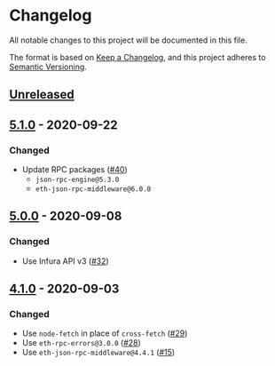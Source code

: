 # Changelog

All notable changes to this project will be documented in this file.

The format is based on [Keep a Changelog](https://keepachangelog.com/en/1.0.0/), and this project adheres to [Semantic Versioning](https://semver.org/spec/v2.0.0.html).

## [Unreleased]

## [5.1.0] - 2020-09-22

### Changed

- Update RPC packages ([#40](https://github.com/MetaMask/eth-json-rpc-infura/pull/40))
  - `json-rpc-engine@5.3.0`
  - `eth-json-rpc-middleware@6.0.0`

## [5.0.0] - 2020-09-08

### Changed

- Use Infura API v3 ([#32](https://github.com/MetaMask/eth-json-rpc-infura/pull/32))

## [4.1.0] - 2020-09-03

### Changed

- Use `node-fetch` in place of `cross-fetch` ([#29](https://github.com/MetaMask/eth-json-rpc-infura/pull/28))
- Use `eth-rpc-errors@3.0.0` ([#28](https://github.com/MetaMask/eth-json-rpc-infura/pull/28))
- Use `eth-json-rpc-middleware@4.4.1` ([#15](https://github.com/MetaMask/eth-json-rpc-infura/pull/15))

[Unreleased]:https://github.com/MetaMask/eth-json-rpc-infura/compare/v5.1.0...HEAD
[5.1.0]:https://github.com/MetaMask/eth-json-rpc-infura/compare/v5.0.0...v5.1.0
[5.0.0]:https://github.com/MetaMask/eth-json-rpc-infura/compare/v4.1.0...v5.0.0
[4.1.0]:https://github.com/MetaMask/eth-json-rpc-infura/compare/v4.0.2...v4.1.0
